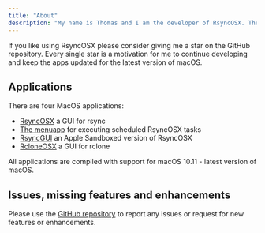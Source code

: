 ```yaml
---
title: "About"
description: "My name is Thomas and I am the developer of RsyncOSX. The development of RsyncOSX commenced in January 2016 as a project to learn Swift. The first version was released in March 2016 and I have learned a lot since then.The codebase for RsyncOSX today is very different from the very start."
---
```

If you like using RsyncOSX please consider giving me a star on the GitHub repository. Every single star is a motivation for me to continue developing and keep the apps updated for the latest version of macOS.

## Applications

There are four MacOS applications:

- [RsyncOSX](/AboutRsyncOSX) a GUI for rsync
- [The menuapp](/Menuapp) for executing scheduled RsyncOSX tasks
- [RsyncGUI](/RsyncGUIChangelog) an Apple Sandboxed version of RsyncOSX
- [RcloneOSX](https://github.com/rsyncOSX/rcloneosx) a GUI for rclone

All applications are compiled with support for macOS 10.11 - latest version of macOS.

## Issues, missing features and enhancements

Please use the [GitHub repository](https://github.com/rsyncOSX/RsyncOSX) to report any issues or request for new features or enhancements.
